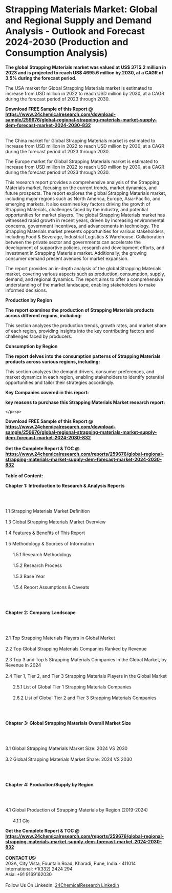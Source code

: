 <h1>Strapping Materials Market: Global and Regional Supply and Demand Analysis - Outlook and Forecast 2024-2030 (Production and Consumption Analysis)</h1><p><strong>The global Strapping Materials market was valued at US$ 3715.2 million in 2023 and is projected to reach US$ 4695.6 million by 2030, at a CAGR of 3.5% during the forecast period.</strong></p><p>
</p><p>The USA market for Global Strapping Materials market is estimated to increase from USD million in 2022 to reach USD million by 2030, at a CAGR during the forecast period of 2023 through 2030.</p><div><b>Download FREE Sample of this Report @ 
            <a href="https://www.24chemicalresearch.com/download-sample/259676/global-regional-strapping-materials-market-supply-dem-forecast-market-2024-2030-832">
            https://www.24chemicalresearch.com/download-sample/259676/global-regional-strapping-materials-market-supply-dem-forecast-market-2024-2030-832</a></b></div><br><p>
</p><p>The China market for Global Strapping Materials market is estimated to increase from USD million in 2022 to reach USD million by 2030, at a CAGR during the forecast period of 2023 through 2030.</p><p>
</p><p>The Europe market for Global Strapping Materials market is estimated to increase from USD million in 2022 to reach USD million by 2030, at a CAGR during the forecast period of 2023 through 2030.</p><p>
</p><p>This research report provides a comprehensive analysis of the Strapping Materials market, focusing on the current trends, market dynamics, and future prospects. The report explores the global Strapping Materials market, including major regions such as North America, Europe, Asia-Pacific, and emerging markets. It also examines key factors driving the growth of Strapping Materials, challenges faced by the industry, and potential opportunities for market players. The global Strapping Materials market has witnessed rapid growth in recent years, driven by increasing environmental concerns, government incentives, and advancements in technology. The Strapping Materials market presents opportunities for various stakeholders, including Food &amp; Beverage, Industrial Logistics &amp; Warehouse. Collaboration between the private sector and governments can accelerate the development of supportive policies, research and development efforts, and investment in Strapping Materials market. Additionally, the growing consumer demand present avenues for market expansion.</p><p>
</p><p>The report provides an in-depth analysis of the global Strapping Materials market, covering various aspects such as production, consumption, supply, demand, and regional dynamics. The report aims to offer a comprehensive understanding of the market landscape, enabling stakeholders to make informed decisions.</p><p>
</p><p><strong>Production by Region</strong></p><p>
</p><p><strong>The report examines the production of Strapping Materials products across different regions, including:</strong></p><p>
</p><p>
</p><p>This section analyzes the production trends, growth rates, and market share of each region, providing insights into the key contributing factors and challenges faced by producers.</p><p>
</p><p><strong>Consumption by Region</strong></p><p>
</p><p><strong>The report delves into the consumption patterns of Strapping Materials products across various regions, including:</strong></p><p>
</p><p>
</p><p>This section analyzes the demand drivers, consumer preferences, and market dynamics in each region, enabling stakeholders to identify potential opportunities and tailor their strategies accordingly.</p><p>
<strong>Key Companies covered in this report:</strong></p><p>
</p><p>
</p><p><strong>key reasons to purchase this Strapping Materials Market research report:</strong></p><p>

	</p><p>

</p><div><b>Download FREE Sample of this Report @ 
            <a href="https://www.24chemicalresearch.com/download-sample/259676/global-regional-strapping-materials-market-supply-dem-forecast-market-2024-2030-832">
            https://www.24chemicalresearch.com/download-sample/259676/global-regional-strapping-materials-market-supply-dem-forecast-market-2024-2030-832</a></b></div><br><div><b>Get the Complete Report & TOC @ 
            <a href="https://www.24chemicalresearch.com/reports/259676/global-regional-strapping-materials-market-supply-dem-forecast-market-2024-2030-832">
            https://www.24chemicalresearch.com/reports/259676/global-regional-strapping-materials-market-supply-dem-forecast-market-2024-2030-832</a></b></div><br>
            <b>Table of Content:</b><p><p><strong>Chapter 1: Introduction to Research &amp; Analysis Reports</strong></p><br />
<br />
<p>1.1 Strapping Materials Market Definition<br /><br />
1.3 Global Strapping Materials Market Overview<br /><br />
1.4 Features &amp; Benefits of This Report<br /><br />
1.5 Methodology &amp; Sources of Information<br /><br />
&nbsp;&nbsp;&nbsp;&nbsp;&nbsp; 1.5.1 Research Methodology<br /><br />
&nbsp;&nbsp;&nbsp;&nbsp;&nbsp; 1.5.2 Research Process<br /><br />
&nbsp;&nbsp;&nbsp;&nbsp;&nbsp; 1.5.3 Base Year<br /><br />
&nbsp;&nbsp;&nbsp;&nbsp;&nbsp; 1.5.4 Report Assumptions &amp; Caveats</p><br />
<br />
<p><strong>Chapter 2: Company Landscape</strong></p><br />
<br />
<p>2.1 Top Strapping Materials Players in Global Market<br /><br />
2.2 Top Global Strapping Materials Companies Ranked by Revenue<br /><br />
2.3 Top 3 and Top 5 Strapping Materials Companies in the Global Market, by Revenue in 2024<br /><br />
2.4 Tier 1, Tier 2, and Tier 3 Strapping Materials Players in the Global Market<br /><br />
&nbsp;&nbsp;&nbsp;&nbsp;&nbsp; 2.5.1 List of Global Tier 1 Strapping Materials Companies<br /><br />
&nbsp;&nbsp;&nbsp;&nbsp;&nbsp; 2.6.2 List of Global Tier 2 and Tier 3 Strapping Materials Companies</p><br />
<br />
<p><strong>Chapter 3: Global Strapping Materials Overall Market Size</strong></p><br />
<br />
<p>3.1 Global Strapping Materials Market Size: 2024 VS 2030<br /><br />
3.2 Global Strapping Materials Market Share: 2024 VS 2030</p><br />
<br />
<p><strong>Chapter 4: Production/Supply by Region</strong></p><br />
<br />
<p>4.1 Global Production of Strapping Materials by Region (2019-2024)<br /><br />
&nbsp;&nbsp;&nbsp;&nbsp;&nbsp; 4.1.1 Glo</p><div><b>Get the Complete Report & TOC @ 
            <a href="https://www.24chemicalresearch.com/reports/259676/global-regional-strapping-materials-market-supply-dem-forecast-market-2024-2030-832">
            https://www.24chemicalresearch.com/reports/259676/global-regional-strapping-materials-market-supply-dem-forecast-market-2024-2030-832</a></b></div><br><b>CONTACT US:</b><br>
            203A, City Vista, Fountain Road, Kharadi, Pune, India - 411014<br>
            International: +1(332) 2424 294<br>
            Asia: +91 9169162030 <br><br>
            Follow Us On LinkedIn: <a href="https://www.linkedin.com/company/24chemicalresearch/">24ChemicalResearch LinkedIn</a>